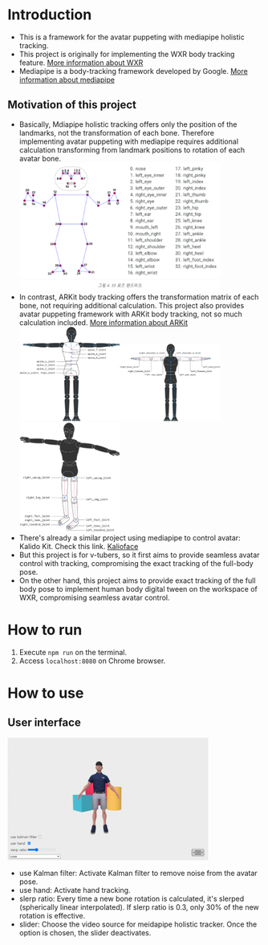 # Introduction
- This is a framework for the avatar puppeting with mediapipe holistic tracking.
- This project is originally for implementing the WXR body tracking feature. [More information about WXR](https://www.wxr.onl/)
- Mediapipe is a body-tracking framework developed by Google. [More information about mediapipe](https://developers.google.com/mediapipe)
## Motivation of this project
- <span>Basically, Mdiapipe holistic tracking offers only the position of the landmarks, not the transformation of each bone. Therefore implementing avatar puppeting with mediapipe requires additional calculation transforming from landmark positions to rotation of each avatar bone.</span><br><img src="./public/img/landmarks.png" alt="drawing" width="400"/>
- <span>In contrast, ARKit body tracking offers the transformation matrix of each bone, not requiring additional calculation. This project also provides avatar puppeting framework with ARKit body tracking, not so much calculation included. <a href="https://developer.apple.com/documentation/arkit/arkit_in_ios/content_anchors/validating_a_model_for_motion_capture">More information about ARKit</a></span><br><img src="./public/img/arkitbones1.png" width="200"/><img src="./public/img/arkitbones3.png" width="200"/><img src="./public/img/arkitbones4.png" width="200"/>
- There's already a similar project using mediapipe to control avatar: Kalido Kit. Check this link. [Kalioface](https://3d.kalidoface.com/)
- But this project is for v-tubers, so it first aims to provide seamless avatar control with tracking, compromising the exact tracking of the full-body pose.
- On the other hand, this project aims to provide exact tracking of the full body pose to implement human body digital tween on the workspace of WXR, compromising seamless avatar control.

# How to run
1. Execute `npm run` on the terminal.
2. Access `localhost:8080` on Chrome browser.

# How to use
## User interface
<img src="./public/img/page.png" width="400"></img>
- use Kalman filter: Activate Kalman filter to remove noise from the avatar pose.
- use hand: Activate hand tracking.
- slerp ratio: Every time a new bone rotation is calculated, it's slerped (spherically linear interpolated). If slerp ratio is 0.3, only 30% of the new rotation is effective.
- slider: Choose the video source for meidapipe holistic tracker. Once the option is chosen, the slider deactivates.


